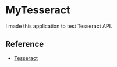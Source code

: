 # MyTesseract

I made this application to test Tesseract API.

## Reference

- [Tesseract](https://github.com/tesseract-ocr/tesseract)
